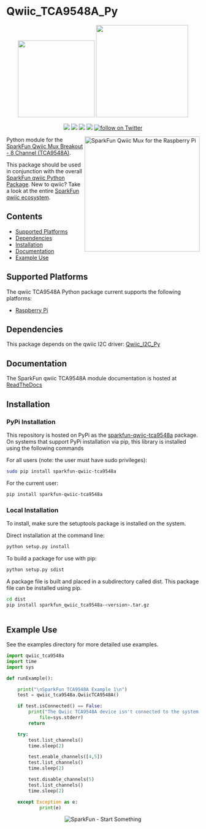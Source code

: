 Qwiic_TCA9548A_Py
==============

<p align="center">
   <img src="https://cdn.sparkfun.com/assets/custom_pages/2/7/2/qwiic-logo-registered.jpg"  width=200>  
   <img src="https://www.python.org/static/community_logos/python-logo-master-v3-TM.png"  width=240>   
</p>
<p align="center">
	<a href="https://pypi.org/project/sparkfun-qwiic-tca9548a/" alt="Package">
		<img src="https://img.shields.io/pypi/pyversions/sparkfun_qwiic_tca9548a.svg" /></a>
	<a href="https://github.com/sparkfun/Qwiic_TCA9548A_Py/issues" alt="Issues">
		<img src="https://img.shields.io/github/issues/sparkfun/Qwiic_TCA9548A_Py.svg" /></a>
	<a href="https://qwiic-TCA9548A-py.readthedocs.io/en/latest/?" alt="Documentation">
		<img src="https://readthedocs.org/projects/qwiic-tca9548a-py/badge/?version=latest&style=flat" /></a>
	<a href="https://github.com/sparkfun/Qwiic_TCA9548A_Py/blob/master/LICENSE" alt="License">
		<img src="https://img.shields.io/badge/license-MIT-blue.svg" /></a>
	<a href="https://twitter.com/intent/follow?screen_name=sparkfun">
        	<img src="https://img.shields.io/twitter/follow/sparkfun.svg?style=social&logo=twitter"
           	 alt="follow on Twitter"></a>
	
</p>

<img src="https://cdn.sparkfun.com/assets/parts/1/5/6/8/9/16784-SparkFun_Qwiic_Mux_Breakout_V2_-_8_Channel__TCA9548A_-01.jpg"  align="right" width=300 alt="SparkFun Qwiic Mux for the Raspberry Pi">

Python module for the [SparkFun Qwiic Mux Breakout - 8 Channel (TCA9548A)](https://www.sparkfun.com/products/16784).

This package should be used in conjunction with the overall [SparkFun qwiic Python Package](https://github.com/sparkfun/Qwiic_Py). New to qwiic? Take a look at the entire [SparkFun qwiic ecosystem](https://www.sparkfun.com/qwiic).

## Contents
* [Supported Platforms](#supported-platforms)
* [Dependencies](#dependencies)
* [Installation](#installation)
* [Documentation](#documentation)
* [Example Use](#example-use)

Supported Platforms
--------------------
The qwiic TCA9548A Python package current supports the following platforms:
* [Raspberry Pi](https://www.sparkfun.com/search/results?term=raspberry+pi)
<!-- Platforms to be tested
* [NVidia Jetson Nano](https://www.sparkfun.com/products/15297)
* [Google Coral Development Board](https://www.sparkfun.com/products/15318)
-->

Dependencies 
---------------
This package depends on the qwiic I2C driver: [Qwiic_I2C_Py](https://github.com/sparkfun/Qwiic_I2C_Py)

Documentation
-------------
The SparkFun qwiic TCA9548A module documentation is hosted at [ReadTheDocs](https://qwiic-tca9548a-py.readthedocs.io/en/latest/?)

Installation
-------------

### PyPi Installation
This repository is hosted on PyPi as the [sparkfun-qwiic-tca9548a](https://pypi.org/project/sparkfun-qwiic-tca9548a/) package. On systems that support PyPi installation via pip, this library is installed using the following commands

For all users (note: the user must have sudo privileges):
```sh
sudo pip install sparkfun-qwiic-tca9548a
```
For the current user:

```sh
pip install sparkfun-qwiic-tca9548a
```

### Local Installation
To install, make sure the setuptools package is installed on the system.

Direct installation at the command line:
```sh
python setup.py install
```

To build a package for use with pip:
```sh
python setup.py sdist
 ```
A package file is built and placed in a subdirectory called dist. This package file can be installed using pip.
```sh
cd dist
pip install sparkfun_qwiic_tca9548a-<version>.tar.gz
  
```
Example Use
 ---------------
See the examples directory for more detailed use examples.

```python
import qwiic_tca9548a
import time
import sys

def runExample():

	print("\nSparkFun TCA9548A Example 1\n")
	test = qwiic_tca9548a.QwiicTCA9548A()

	if test.isConnected() == False:
		print("The Qwiic TCA9548A device isn't connected to the system. Please check your connection", \
			file=sys.stderr)
		return

	try:
		test.list_channels()
		time.sleep(2)

		test.enable_channels([4,5])
		test.list_channels()
		time.sleep(2)

		test.disable_channels(5)
		test.list_channels()
		time.sleep(2)

	except Exception as e:
            print(e)
```
<p align="center">
<img src="https://cdn.sparkfun.com/assets/custom_pages/3/3/4/dark-logo-red-flame.png" alt="SparkFun - Start Something">
</p>

